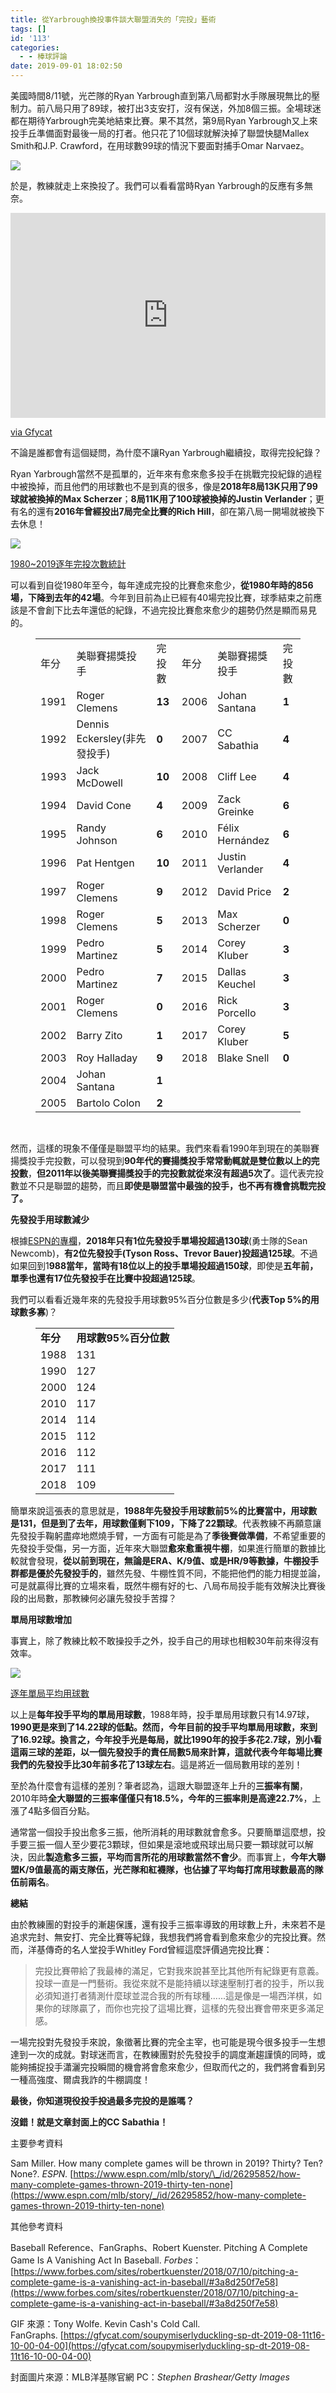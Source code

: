 ```yaml
---
title: 從Yarbrough換投事件談大聯盟消失的「完投」藝術
tags: []
id: '113'
categories:
  - - 棒球評論
date: 2019-09-01 18:02:50
---
```


美國時間8/11號，光芒隊的Ryan Yarbrough直到第八局都對水手隊展現無比的壓制力。前八局只用了89球，被打出3支安打，沒有保送，外加8個三振。全場球迷都在期待Yarbrough完美地結束比賽。果不其然，第9局Ryan Yarbrough又上來投手丘準備面對最後一局的打者。他只花了10個球就解決掉了聯盟快腿Mallex Smith和J.P. Crawford，在用球數99球的情況下要面對捕手Omar Narvaez。

![](https://i.imgur.com/wa4qZJN.jpg)

<!-- more -->

於是，教練就走上來換投了。我們可以看看當時Ryan Yarbrough的反應有多無奈。

<div style="position:relative; padding-bottom:calc(56.25% + 44px)"><iframe allowfullscreen="" frameborder="0" height="100%" scrolling="no" src="https://gfycat.com/ifr/SoupyMiserlyDuckling" style="left:0; position:absolute; top:0" width="100%"></iframe></div>

<p><a href="https://gfycat.com/soupymiserlyduckling-sp-dt-2019-08-11t16-10-00-04-00">via Gfycat</a></p>

不論是誰都會有這個疑問，為什麼不讓Ryan Yarbrough繼續投，取得完投紀錄？

Ryan Yarbrough當然不是孤單的，近年來有愈來愈多投手在挑戰完投紀錄的過程中被換掉，而且他們的用球數也不是到真的很多，像是**2018年8局13K只用了99球就被換掉的Max Scherzer**；**8局11K用了100球被換掉的Justin Verlander**；更有名的還有**2016年曾經投出7局完全比賽的Rich Hill**，卻在第八局一開場就被換下去休息！

![](https://i.imgur.com/D5FzR0s.png)

<ins>1980~2019逐年完投次數統計</ins>

可以看到自從1980年至今，每年達成完投的比賽愈來愈少，**從1980年時的856場，下降到去年的42場**。今年到目前為止已經有40場完投比賽，球季結束之前應該是不會創下比去年還低的紀錄，不過完投比賽愈來愈少的趨勢仍然是顯而易見的。

<figure class="wp-block-table is-style-regular"><table><tbody><tr><td>年分</td><td>美聯賽揚獎投手</td><td>完投數</td><td>年分</td><td>美聯賽揚獎投手</td><td>完投數</td></tr><tr><td>1991</td><td>Roger Clemens</td><td><strong>13</strong></td><td>2006</td><td>Johan Santana</td><td><strong>1</strong></td></tr><tr><td>1992</td><td>Dennis Eckersley(非先發投手)</td><td><strong>0</strong></td><td>2007</td><td>CC Sabathia</td><td><strong>4</strong></td></tr><tr><td>1993</td><td>Jack McDowell</td><td><strong>10</strong></td><td>2008</td><td>Cliff Lee</td><td><strong>4</strong></td></tr><tr><td>1994</td><td>David Cone</td><td><strong>4</strong></td><td>2009</td><td>Zack Greinke</td><td><strong>6</strong></td></tr><tr><td>1995</td><td>Randy Johnson</td><td><strong>6</strong></td><td>2010</td><td>Félix Hernández</td><td><strong>6</strong></td></tr><tr><td>1996</td><td>Pat Hentgen</td><td><strong>10</strong></td><td>2011</td><td>Justin Verlander</td><td><strong>4</strong></td></tr><tr><td>1997</td><td>Roger Clemens</td><td><strong>9</strong></td><td>2012</td><td>David Price</td><td><strong>2</strong></td></tr><tr><td>1998</td><td>Roger Clemens</td><td><strong>5</strong></td><td>2013</td><td>Max Scherzer</td><td><strong>0</strong></td></tr><tr><td>1999</td><td>Pedro Martinez</td><td><strong>5</strong></td><td>2014</td><td>Corey Kluber</td><td><strong>3</strong></td></tr><tr><td>2000</td><td>Pedro Martinez</td><td><strong>7</strong></td><td>2015</td><td>Dallas Keuchel</td><td><strong>3</strong></td></tr><tr><td>2001</td><td>Roger Clemens</td><td><strong>0</strong></td><td>2016</td><td>Rick Porcello</td><td><strong>3</strong></td></tr><tr><td>2002</td><td>Barry Zito</td><td><strong>1</strong></td><td>2017</td><td>Corey Kluber</td><td><strong>5</strong></td></tr><tr><td>2003</td><td>Roy Halladay</td><td><strong>9</strong></td><td>2018</td><td>Blake Snell</td><td><strong>0</strong></td></tr><tr><td>2004</td><td>Johan Santana</td><td><strong>1</strong></td><td>&nbsp;</td><td>&nbsp;</td><td>&nbsp;</td></tr><tr><td>2005</td><td>Bartolo Colon</td><td><strong>2</strong></td><td>&nbsp;</td><td>&nbsp;</td><td>&nbsp;</td></tr></tbody></table></figure>
 

然而，這樣的現象不僅僅是聯盟平均的結果。我們來看看1990年到現在的美聯賽揚獎投手完投數，可以發現到**90年代的賽揚獎投手常常動輒就是雙位數以上的完投數**，**但2011年以後美聯賽揚獎投手的完投數就從來沒有超過5次了**。這代表完投數並不只是聯盟的趨勢，而且**即使是聯盟當中最強的投手，也不再有機會挑戰完投了。**

**先發投手用球數減少**

根據[ESPN的專欄](https://www.espn.com/mlb/story/_/id/26295852/how-many-complete-games-thrown-2019-thirty-ten-none)，**2018年只有1位先發投手單場投超過130球**(勇士隊的Sean Newcomb)，**有2位先發投手(Tyson Ross、Trevor Bauer)投超過125球**。不過如果回到1**988當年，當時有18位以上的投手單場投超過150球**，即使是**五年前，單季也還有17位先發投手在比賽中投超過125球**。

我們可以看看近幾年來的先發投手用球數95%百分位數是多少(**代表Top 5%的用球數多寡**)？

<figure class="wp-block-table is-style-regular"><table><tbody><tr><td class="has-text-align-center" data-align="center"><strong>年分</strong></td><td class="has-text-align-center" data-align="center"><strong>用球數95%百分位數</strong></td></tr><tr><td class="has-text-align-center" data-align="center">1988</td><td class="has-text-align-center" data-align="center">131</td></tr><tr><td class="has-text-align-center" data-align="center">1990</td><td class="has-text-align-center" data-align="center">127</td></tr><tr><td class="has-text-align-center" data-align="center">2000</td><td class="has-text-align-center" data-align="center">124</td></tr><tr><td class="has-text-align-center" data-align="center">2010</td><td class="has-text-align-center" data-align="center">117</td></tr><tr><td class="has-text-align-center" data-align="center">2014</td><td class="has-text-align-center" data-align="center">114</td></tr><tr><td class="has-text-align-center" data-align="center">2015</td><td class="has-text-align-center" data-align="center">112</td></tr><tr><td class="has-text-align-center" data-align="center">2016</td><td class="has-text-align-center" data-align="center">112</td></tr><tr><td class="has-text-align-center" data-align="center">2017</td><td class="has-text-align-center" data-align="center">111</td></tr><tr><td class="has-text-align-center" data-align="center">2018</td><td class="has-text-align-center" data-align="center">109</td></tr></tbody></table></figure>

簡單來說這張表的意思就是，**1988年先發投手用球數前5%的比賽當中，用球數是131，但是到了去年，用球數僅剩下109，下降了22顆球**。代表教練不再願意讓先發投手鞠躬盡瘁地燃燒手臂，一方面有可能是為了**季後賽做準備**，不希望重要的先發投手受傷，另一方面，近年來大聯盟**愈來愈重視牛棚**，如果進行簡單的數據比較就會發現，**從以前到現在，無論是ERA、K/9值、或是HR/9等數據，牛棚投手群都是優於先發投手的**，雖然先發、牛棚性質不同，不能把他們的能力相提並論，可是就贏得比賽的立場來看，既然牛棚有好的七、八局布局投手能有效解決比賽後段的出局數，那教練何必讓先發投手苦撐？

**單局用球數增加**

事實上，除了教練比較不敢操投手之外，投手自己的用球也相較30年前來得沒有效率。

![](https://i.imgur.com/FySKfQ4.png)

<ins>逐年單局平均用球數</ins>

以上是**每年投手平均的單局用球數**，1988年時，投手單局用球數只有14.97球，**1990更是來到了14.22球的低點。**然而，**今年目前的投手平均單局用球數，來到了16.92球**。換言之，今年投手光是每局，就比1990年的投手多花2.7球，別小看這兩三球的差距，以一個先發投手的責任局數5局來計算，這就代表**今年每場比賽我們的先發投手比30年前多花了13球左右**。這是將近一個局數用球的差別！

至於為什麼會有這樣的差別？筆者認為，這跟大聯盟逐年上升的**三振率有關**，2010年時**全大聯盟的三振率僅僅只有18.5%，今年的三振率則是高達22.7%**，上漲了4點多個百分點。

通常當一個投手投出愈多三振，他所消耗的用球數就會愈多。只要簡單這麼想，投手要三振一個人至少要花3顆球，但如果是滾地或飛球出局只要一顆球就可以解決，因此**製造愈多三振，平均而言所花的用球數當然不會少**。而事實上，**今年大聯盟K/9值最高的兩支隊伍，光芒隊和紅襪隊，也佔據了平均每打席用球數最高的隊伍前兩名**。

**總結**

由於教練團的對投手的漸趨保護，還有投手三振率導致的用球數上升，未來若不是追求完封、無安打、完全比賽等紀錄，我想我們將會看到愈來愈少的完投比賽。然而，洋基傳奇的名人堂投手Whitley Ford曾經這麼評價過完投比賽：

> 完投比賽帶給了我最棒的滿足，它對我來說甚至比其他所有紀錄更有意義。投球一直是一門藝術。我從來就不是能持續以球速壓制打者的投手，所以我必須知道打者猜測什麼球並混合我的所有球種......這是像是一場西洋棋，如果你的球隊贏了，而你也完投了這場比賽，這樣的先發出賽會帶來更多滿足感。

一場完投對先發投手來說，象徵著比賽的完全主宰，也可能是現今很多投手一生想達到一次的成就。對球迷而言，在教練團對於先發投手的調度漸趨謹慎的同時，或能夠捕捉投手瀟灑完投瞬間的機會將會愈來愈少，但取而代之的，我們將會看到另一種高強度、爾虞我詐的牛棚調度！

**最後，你知道現役投手投過最多完投的是誰嗎？**

**沒錯！就是文章封面上的CC Sabathia！**

主要參考資料

Sam Miller. How many complete games will be thrown in 2019? Thirty? Ten? None?. _ESPN._ [https://www.espn.com/mlb/story/\_/id/26295852/how-many-complete-games-thrown-2019-thirty-ten-none](https://www.espn.com/mlb/story/_/id/26295852/how-many-complete-games-thrown-2019-thirty-ten-none)

其他參考資料

Baseball Reference、FanGraphs、Robert Kuenster. Pitching A Complete Game Is A Vanishing Act In Baseball. _Forbes_：[https://www.forbes.com/sites/robertkuenster/2018/07/10/pitching-a-complete-game-is-a-vanishing-act-in-baseball/#3a8d250f7e58](https://www.forbes.com/sites/robertkuenster/2018/07/10/pitching-a-complete-game-is-a-vanishing-act-in-baseball/#3a8d250f7e58)

GIF 來源：Tony Wolfe. Kevin Cash's Cold Call. FanGraphs. [https://gfycat.com/soupymiserlyduckling-sp-dt-2019-08-11t16-10-00-04-00](https://gfycat.com/soupymiserlyduckling-sp-dt-2019-08-11t16-10-00-04-00)

封面圖片來源：MLB洋基隊官網 PC：_Stephen Brashear/Getty Images_